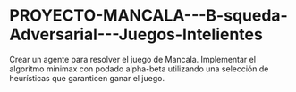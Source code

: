 # PROYECTO-MANCALA---B-squeda-Adversarial---Juegos-Intelientes
Crear un agente para resolver el juego de Mancala. Implementar el algoritmo minimax con podado alpha-beta utilizando una selección de heurísticas que garanticen ganar el juego.
